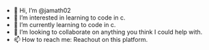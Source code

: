 - 👋 Hi, I’m @jamath02
- 👀 I’m interested in learning to code in c.
- 🌱 I’m currently learning to code in c.
- 💞️ I’m looking to collaborate on anything you think I could help with.
- 📫 How to reach me: Reachout on this platform.  

<!---
jamath02/jamath02 is a ✨ special ✨ repository because its `README.md` (this file) appears on your GitHub profile.
You can click the Preview link to take a look at your changes.
--->
